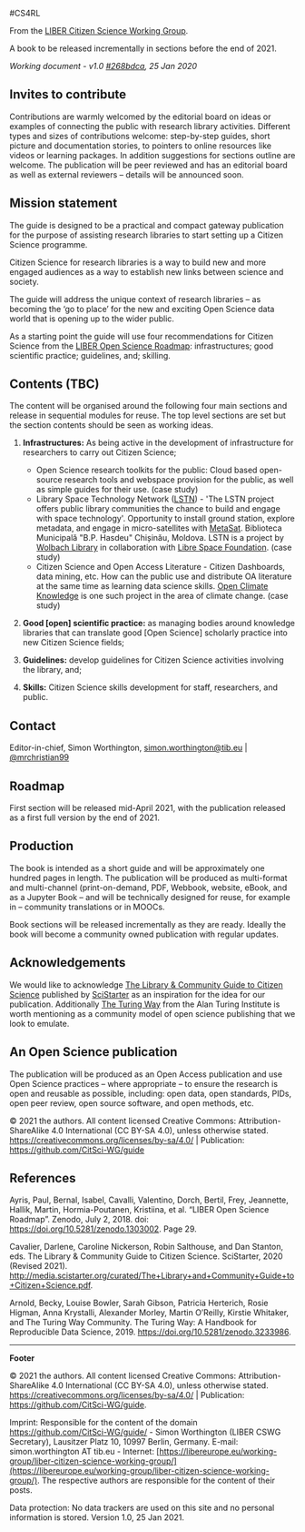 
\#CS4RL

From the [LIBER Citizen Science Working
Group](https://libereurope.eu/working-group/liber-citizen-science-working-group/).

A book to be released incrementally in sections before the end of 2021.

*Working document - v1.0 [#268bdca](268bdcab80b51784323a2f093c5b71ce8a230363),
 25 Jan 2020*

## Invites to contribute

Contributions are warmly welcomed by the editorial board on ideas or examples of
connecting the public with research library activities. Different types and sizes of contributions welcome: step-by-step guides, short picture and documentation stories, to pointers to online resources like videos or learning packages. In addition suggestions for sections outline are welcome. The publication will be
peer reviewed and has an editorial board as well as external reviewers – details
will be announced soon.

## Mission statement

The guide is designed to be a practical and compact gateway publication for the
purpose of assisting research libraries to start setting up a Citizen Science
programme.

Citizen Science for research libraries is a way to build new and more engaged
audiences as a way to establish new links between science and society.

The guide will address the unique context of research libraries – as becoming
the ‘go to place’ for the new and exciting Open Science data world that is
opening up to the wider public.

As a starting point the guide will use four recommendations for Citizen Science
from the [LIBER Open Science Roadmap](https://doi.org/10.5281/zenodo.1303002):
infrastructures; good scientific practice; guidelines, and; skilling.

## Contents (TBC)

The content will be organised around the following four main sections and
release in sequential modules for reuse. The top level sections are set but the section contents should be seen as working ideas.

1.  **Infrastructures:** As being active in the development of infrastructure
    for researchers to carry out Citizen Science;

    - Open Science research toolkits for the public: Cloud based open-source research tools and webspace provision for the public, as well as simple guides for their use. (case study)
    - Library Space Technology Network ([LSTN](https://lstn.wolba.ch/)) - 'The LSTN project offers public library communities the chance to build and engage with space technology'. Opportunity to install ground station, explore metadata, and engage in micro-satellites with [MetaSat](https://schema.space/). Biblioteca Municipală "B.P. Hasdeu" Chișinău, Moldova. LSTN is a project by [Wolbach Library](https://library.cfa.harvard.edu/) in collaboration with [Libre Space Foundation](https://libre.space/). (case study)
    - Citizen Science and Open Access Literature - Citizen Dashboards, data mining, etc. How can the public use and distribute OA literature at the same time as learning data science skills. [Open Climate Knowledge](https://ockproject.org/) is one such project in the area of climate change. (case study)


2.  **Good [open] scientific practice:** as managing bodies around knowledge
    libraries that can translate good [Open Science] scholarly practice into new
    Citizen Science fields;



3.  **Guidelines:** develop guidelines for Citizen Science activities involving
    the library, and;

4.  **Skills:** Citizen Science skills development for staff, researchers, and
    public.

## Contact

Editor-in-chief, Simon Worthington, <simon.worthington@tib.eu> \|
[\@mrchristian99](https://twitter.com/mrchristian99)

## Roadmap

First section will be released mid-April 2021, with the publication released as
a first full version by the end of 2021.

## Production

The book is intended as a short guide and will be approximately one hundred
pages in length. The publication will be produced as multi-format and
multi-channel (print-on-demand, PDF, Webbook, website, eBook, and as a Jupyter
Book – and will be technically designed for reuse, for example in – community
translations or in MOOCs.

Book sections will be released incrementally as they are ready. Ideally the book
will become a community owned publication with regular updates.

## Acknowledgements

We would like to acknowledge [The Library & Community Guide to Citizen
Science](http://media.scistarter.org/curated/The+Library+and+Community+Guide+to+Citizen+Science.pdf)
published by [SciStarter](https://scistarter.org/) as an inspiration for the
idea for our publication. Additionally [The Turing
Way](https://the-turing-way.netlify.app/welcome) from the Alan Turing Institute
is worth mentioning as a community model of open science publishing that we look
to emulate.

## An Open Science publication

The publication will be produced as an Open Access publication and use Open
Science practices – where appropriate – to ensure the research is open and
reusable as possible, including: open data, open standards, PIDs, open peer
review, open source software, and open methods, etc.

© 2021 the authors. All content licensed Creative Commons:
Attribution-ShareAlike 4.0 International (CC BY-SA 4.0), unless otherwise
stated. <https://creativecommons.org/licenses/by-sa/4.0/> \| Publication:
<https://github.com/CitSci-WG/guide>

## References

Ayris, Paul, Bernal, Isabel, Cavalli, Valentino, Dorch, Bertil, Frey, Jeannette,
Hallik, Martin, Hormia-Poutanen, Kristiina, et al. “LIBER Open Science Roadmap”.
Zenodo, July 2, 2018. doi: <https://doi.org/10.5281/zenodo.1303002>. Page 29.

Cavalier, Darlene, Caroline Nickerson, Robin Salthouse, and Dan Stanton, eds.
The Library & Community Guide to Citizen Science. SciStarter, 2020 (Revised
2021). <http://media.scistarter.org/curated/The+Library+and+Community+Guide+to+Citizen+Science.pdf>.

Arnold, Becky, Louise Bowler, Sarah Gibson, Patricia Herterich, Rosie Higman,
Anna Krystalli, Alexander Morley, Martin O’Reilly, Kirstie Whitaker, and The
Turing Way Community. The Turing Way: A Handbook for Reproducible Data Science, 2019. <https://doi.org/10.5281/zenodo.3233986>.  

---

**Footer**

© 2021 the authors. All content licensed Creative Commons:
Attribution-ShareAlike 4.0 International (CC BY-SA 4.0), unless otherwise
stated. <https://creativecommons.org/licenses/by-sa/4.0/> \| Publication:
<https://github.com/CitSci-WG/guide>.

Imprint: Responsible for the content of the domain https://github.com/CitSci-WG/guide/ - Simon Worthington (LIBER CSWG Secretary), Lausitzer Platz 10, 10997 Berlin, Germany. E-mail: simon.worthington AT tib.eu - Internet: [https://libereurope.eu/working-group/liber-citizen-science-working-group/](https://libereurope.eu/working-group/liber-citizen-science-working-group/). The respective authors are responsible for the content of their posts.

Data protection: No data trackers are used on this site and no personal information is stored. Version 1.0, 25 Jan 2021.
